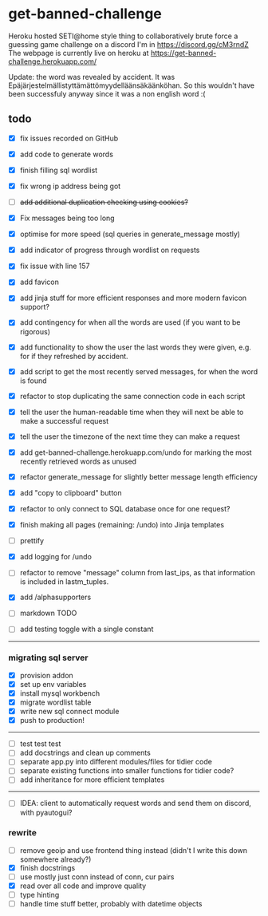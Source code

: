 # get-banned-challenge
Heroku hosted SETI@home style thing to collaboratively brute force a guessing game challenge on a discord I'm in https://discord.gg/cM3rndZ
The webpage is currently live on heroku at https://get-banned-challenge.herokuapp.com/

Update: the word was revealed by accident. It was Epäjärjestelmällistyttämättömyydelläänsäkäänköhan. So this wouldn't have been successfuly anyway since it was a non english word :(

## todo

- [X] fix issues recorded on GitHub
- [X] add code to generate words
- [X] finish filling sql wordlist
- [X] fix wrong ip address being got
- [ ] ~~add additional duplication checking using cookies?~~
- [X] Fix messages being too long
- [X] optimise for more speed (sql queries in generate_message mostly)
- [X] add indicator of progress through wordlist on requests
- [X] fix issue with line 157
- [X] add favicon
- [X] add jinja stuff for more efficient responses and more modern favicon support?
- [X] add contingency for when all the words are used (if you want to be rigorous)
- [X] add functionality to show the user the last words they were given, e.g. for if they refreshed by accident.
- [X] add script to get the most recently served messages, for when the word is found
- [X] refactor to stop duplicating the same connection code in each script
- [X] tell the user the human-readable time when they will next be able to make a successful request
- [X] tell the user the timezone of the next time they can make a request 
- [X] add get-banned-challenge.herokuapp.com/undo for marking the most recently retrieved words as unused
- [X] refactor generate_message for slightly better message length efficiency
- [X] add "copy to clipboard" button
- [X] refactor to only connect to SQL database once for one request?
- [X] finish making all pages (remaining: /undo) into Jinja templates
- [ ] prettify
- [X] add logging for /undo
- [ ] refactor to remove "message" column from last_ips, as that information is included in lastm_tuples.
- [X] add /alphasupporters
- [ ] markdown TODO

- [ ] add testing toggle with a single constant
-------
### migrating sql server
- [X] provision addon
- [X] set up env variables
- [X] install mysql workbench
- [X] migrate wordlist table
- [X] write new sql connect module
- [X] push to production!
-------
- [ ] test test test
- [ ] add docstrings and clean up comments
- [ ] separate app.py into different modules/files for tidier code
- [ ] separate existing functions into smaller functions for tidier code?
- [ ] add inheritance for more efficient templates
-------
- [ ] IDEA: client to automatically request words and send them on discord, with pyautogui?

### rewrite
- [ ] remove geoip and use frontend thing instead (didn't I write this down somewhere already?)
- [x] finish docstrings
- [ ] use mostly just conn instead of conn, cur pairs
- [x] read over all code and improve quality
- [ ] type hinting
- [ ] handle time stuff better, probably with datetime objects
